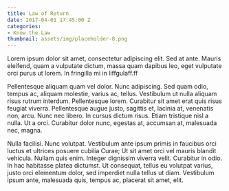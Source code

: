 ```yaml
---
title: Law of Return
date: 2017-04-01 17:45:00 Z
categories:
- Know the Law
thumbnail: assets/img/placeholder-8.png
---
```


Lorem ipsum dolor sit amet, consectetur adipiscing elit. Sed at ante. Mauris eleifend, quam a vulputate dictum, massa quam dapibus leo, eget vulputate orci purus ut lorem. In fringilla mi in liffgulaff.ff

<!--more-->

Pellentesque aliquam quam vel dolor. Nunc adipiscing. Sed quam odio, tempus ac, aliquam molestie, varius ac, tellus. Vestibulum ut nulla aliquam risus rutrum interdum. Pellentesque lorem. Curabitur sit amet erat quis risus feugiat viverra. Pellentesque augue justo, sagittis et, lacinia at, venenatis non, arcu. Nunc nec libero. In cursus dictum risus. Etiam tristique nisl a nulla. Ut a orci. Curabitur dolor nunc, egestas at, accumsan at, malesuada nec, magna.

Nulla facilisi. Nunc volutpat. Vestibulum ante ipsum primis in faucibus orci luctus et ultrices posuere cubilia Curae; Ut sit amet orci vel mauris blandit vehicula. Nullam quis enim. Integer dignissim viverra velit. Curabitur in odio. In hac habitasse platea dictumst. Ut consequat, tellus eu volutpat varius, justo orci elementum dolor, sed imperdiet nulla tellus ut diam. Vestibulum ipsum ante, malesuada quis, tempus ac, placerat sit amet, elit.

